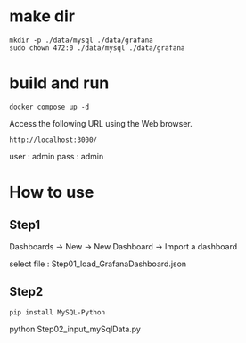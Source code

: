 
# make dir
```
mkdir -p ./data/mysql ./data/grafana
sudo chown 472:0 ./data/mysql ./data/grafana
```

# build and run
```
docker compose up -d
```

Access the following URL using the Web browser.
```
http://localhost:3000/
```
user : admin
pass : admin

# How to use
## Step1
Dashboards -> New -> New Dashboard -> Import a dashboard

select file : Step01_load_GrafanaDashboard.json

## Step2
```
pip install MySQL-Python
```

python Step02_input_mySqlData.py
